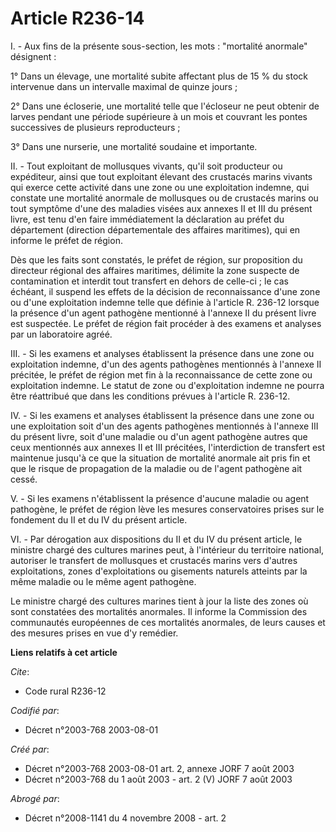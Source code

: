 # Article R236-14

I. - Aux fins de la présente sous-section, les mots : "mortalité anormale" désignent :

1° Dans un élevage, une mortalité subite affectant plus de 15 % du stock intervenue dans un intervalle maximal de quinze
jours ;

2° Dans une écloserie, une mortalité telle que l'écloseur ne peut obtenir de larves pendant une période supérieure à un mois
et couvrant les pontes successives de plusieurs reproducteurs ;

3° Dans une nurserie, une mortalité soudaine et importante.

II. - Tout exploitant de mollusques vivants, qu'il soit producteur ou expéditeur, ainsi que tout exploitant élevant des
crustacés marins vivants qui exerce cette activité dans une zone ou une exploitation indemne, qui constate une mortalité
anormale de mollusques ou de crustacés marins ou tout symptôme d'une des maladies visées aux annexes II et III du présent
livre, est tenu d'en faire immédiatement la déclaration au préfet du département (direction départementale des affaires
maritimes), qui en informe le préfet de région.

Dès que les faits sont constatés, le préfet de région, sur proposition du directeur régional des affaires maritimes, délimite
la zone suspecte de contamination et interdit tout transfert en dehors de celle-ci ; le cas échéant, il suspend les effets de
la décision de reconnaissance d'une zone ou d'une exploitation indemne telle que définie à l'article R. 236-12 lorsque la
présence d'un agent pathogène mentionné à l'annexe II du présent livre est suspectée. Le préfet de région fait procéder à des
examens et analyses par un laboratoire agréé.

III. - Si les examens et analyses établissent la présence dans une zone ou exploitation indemne, d'un des agents pathogènes
mentionnés à l'annexe II précitée, le préfet de région met fin à la reconnaissance de cette zone ou exploitation indemne. Le
statut de zone ou d'exploitation indemne ne pourra être réattribué que dans les conditions prévues à l'article R. 236-12.

IV. - Si les examens et analyses établissent la présence dans une zone ou une exploitation soit d'un des agents pathogènes
mentionnés à l'annexe III du présent livre, soit d'une maladie ou d'un agent pathogène autres que ceux mentionnés aux annexes
II et III précitées, l'interdiction de transfert est maintenue jusqu'à ce que la situation de mortalité anormale ait pris fin
et que le risque de propagation de la maladie ou de l'agent pathogène ait cessé.

V. - Si les examens n'établissent la présence d'aucune maladie ou agent pathogène, le préfet de région lève les mesures
conservatoires prises sur le fondement du II et du IV du présent article.

VI. - Par dérogation aux dispositions du II et du IV du présent article, le ministre chargé des cultures marines peut, à
l'intérieur du territoire national, autoriser le transfert de mollusques et crustacés marins vers d'autres exploitations,
zones d'exploitations ou gisements naturels atteints par la même maladie ou le même agent pathogène.

Le ministre chargé des cultures marines tient à jour la liste des zones où sont constatées des mortalités anormales. Il
informe la Commission des communautés européennes de ces mortalités anormales, de leurs causes et des mesures prises en vue
d'y remédier.

**Liens relatifs à cet article**

_Cite_:

  - Code rural R236-12

_Codifié par_:

  - Décret n°2003-768 2003-08-01

_Créé par_:

  - Décret n°2003-768 2003-08-01 art. 2, annexe JORF 7 août 2003
  - Décret n°2003-768 du 1 août 2003 - art. 2 (V) JORF 7 août 2003

_Abrogé par_:

  - Décret n°2008-1141 du 4 novembre 2008 - art. 2
